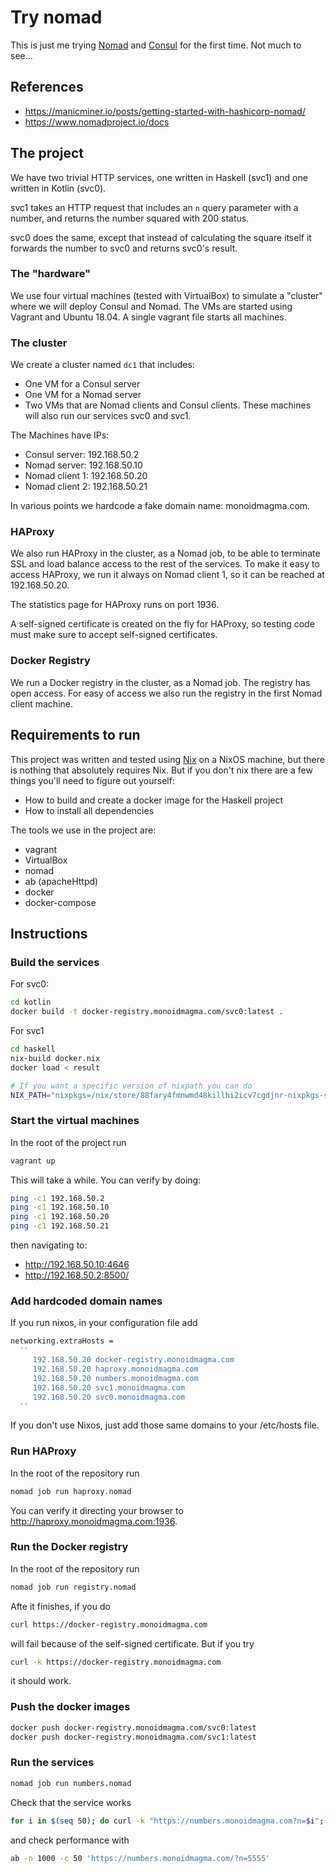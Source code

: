# Try nomad

This is just me trying [Nomad](https://www.nomadproject.io/) and [Consul](https://www.consul.io/)
for the first time. Not much to see...

## References
* https://manicminer.io/posts/getting-started-with-hashicorp-nomad/ 
* https://www.nomadproject.io/docs


## The project
We have two trivial HTTP services, one written in Haskell (svc1) and one
written in Kotlin (svc0).

svc1 takes an HTTP request that includes an
`n` query parameter with a number, and returns the number squared
with 200 status.

svc0 does the same, except that instead of calculating the square itself
it forwards the number to svc0 and returns svc0's result.

### The "hardware"
We use four virtual machines (tested with VirtualBox) to simulate a
"cluster" where we will deploy Consul and Nomad. The VMs are started
using Vagrant and Ubuntu 18.04. A single vagrant file starts all
machines.

### The cluster
We create a cluster named `dc1` that includes:
* One VM for a Consul server
* One VM for a Nomad server
* Two VMs that are Nomad clients and Consul clients. These machines
  will also run our services svc0 and svc1.

The Machines have IPs:
* Consul server: 192.168.50.2
* Nomad server: 192.168.50.10
* Nomad client 1: 192.168.50.20
* Nomad client 2: 192.168.50.21

In various points we hardcode a fake domain name: monoidmagma.com.

### HAProxy
We also run HAProxy in the cluster, as a Nomad job, to be able to
terminate SSL and load balance access to the rest of the services.
To make it easy to access HAProxy, we run it always on Nomad client 1,
so it can be reached at 192.168.50.20.

The statistics page for HAProxy runs on port 1936.

A self-signed certificate is created on the fly for HAProxy, so testing
code must make sure to accept self-signed certificates.


### Docker Registry
We run a Docker registry in the cluster, as a Nomad job. The registry
has open access. For easy of access we also run the registry in the first
Nomad client machine.


## Requirements to run
This project was written and tested using [Nix](https://nixos.org/)
on a NixOS machine, but there is nothing that absolutely requires Nix.
But if you don't nix there are a few things you'll need to figure out
yourself:
* How to build and create a docker image for the Haskell project
* How to install all dependencies

The tools we use in the project are:
* vagrant
* VirtualBox
* nomad
* ab (apacheHttpd)
* docker
* docker-compose


## Instructions

### Build the services
For svc0:

```bash
cd kotlin
docker build -t docker-registry.monoidmagma.com/svc0:latest .
```

For svc1

```bash
cd haskell
nix-build docker.nix
docker load < result

# If you want a specific version of nixpath you can do
NIX_PATH="nixpkgs=/nix/store/88fary4fmnwmd48killhi2icv7cgdjnr-nixpkgs-src" nix-build docker.nix
```

### Start the virtual machines
In the root of the project run

```bash
vagrant up
```

This will take a while. You can verify by doing:
```bash
ping -c1 192.168.50.2
ping -c1 192.168.50.10
ping -c1 192.168.50.20
ping -c1 192.168.50.21
```

then navigating to:
* http://192.168.50.10:4646
* http://192.168.50.2:8500/

### Add hardcoded domain names
If you run nixos, in your configuration file add

```nix
networking.extraHosts = 
  ''
     192.168.50.20 docker-registry.monoidmagma.com
     192.168.50.20 haproxy.monoidmagma.com
     192.168.50.20 numbers.monoidmagma.com
     192.168.50.20 svc1.monoidmagma.com
     192.168.50.20 svc0.monoidmagma.com
  ''
```

If you don't use Nixos, just add those same domains to your /etc/hosts file.

### Run HAProxy
In the root of the repository run


```bash
nomad job run haproxy.nomad
```

You can verify it directing your browser to http://haproxy.monoidmagma.com:1936.


### Run the Docker registry
In the root of the repository run


```bash
nomad job run registry.nomad
```

Afte it finishes, if you do

```sh
curl https://docker-registry.monoidmagma.com
```
will fail because of the self-signed certificate. But if you try

```sh
curl -k https://docker-registry.monoidmagma.com
```
it should work.


### Push the docker images
```sh
docker push docker-registry.monoidmagma.com/svc0:latest
docker push docker-registry.monoidmagma.com/svc1:latest
```

### Run the services
```sh
nomad job run numbers.nomad
```

Check that the service works

```sh
for i in $(seq 50); do curl -k "https://numbers.monoidmagma.com?n=$i"; echo; done
```

and check performance with

```sh
ab -n 1000 -c 50 'https://numbers.monoidmagma.com/?n=5555'
```

